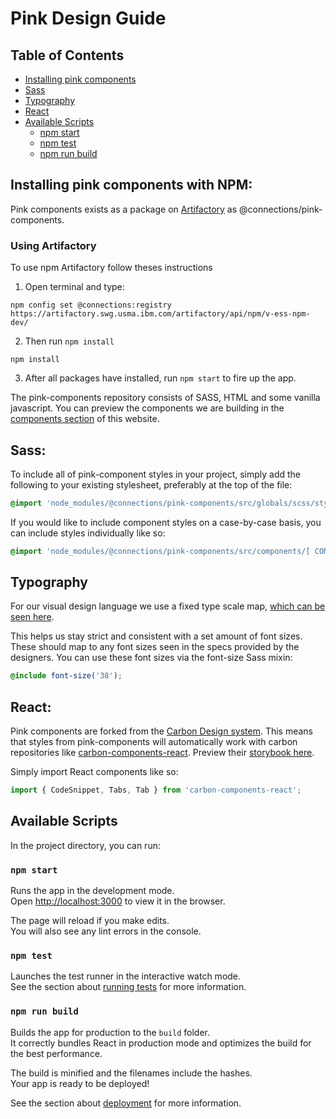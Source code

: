 # Pink Design Guide

## Table of Contents

- [Installing pink components](#installing-pink-components-with-npm)
- [Sass](#sass)
- [Typography](#typography)
- [React](#react)
- [Available Scripts](#available-scripts)
  - [npm start](#npm-start)
  - [npm test](#npm-test)
  - [npm run build](#npm-run-build)

## Installing pink components with NPM:

Pink components exists as a package on [Artifactory](https://artifactory.swg.usma.ibm.com/artifactory/webapp/#/artifacts/browse/simple/General/v-ess-npm/@connections/pink-components) as @connections/pink-components.

### Using Artifactory
To use npm Artifactory follow theses instructions

1. Open terminal and type:

```
npm config set @connections:registry https://artifactory.swg.usma.ibm.com/artifactory/api/npm/v-ess-npm-dev/
```
2. Then run ```npm install```

```
npm install
```
3. After all packages have installed, run ```npm start``` to fire up the app.

The pink-components repository consists of SASS, HTML and some vanilla javascript. You can preview the components we are building in the [components section](/components/accordion) of this website.


## Sass:

To include all of pink-component styles in your project, simply add the following to your existing stylesheet, preferably at the top of the file:

```scss
@import 'node_modules/@connections/pink-components/src/globals/scss/styles.scss';
```

If you would like to include component styles on a case-by-case basis, you can include styles individually like so:

```scss
@import 'node_modules/@connections/pink-components/src/components/[ COMPONENT FOLDER ]/[ COMPONENT].scss’;
```
 
## Typography
     
For our visual design language we use a fixed type scale map, [which can be seen here](https://github.ibm.com/connections-incubator/pink-components/blob/master/src/globals/scss/_typography.scss
).
 
This helps us stay strict and consistent with a set amount of font sizes. These should map to any font sizes seen in the specs provided by the designers. You can use these font sizes via the font-size Sass mixin:

```scss 
@include font-size('38');
``` 
 
## React:

Pink components are forked from the [Carbon Design system](carbondesignsystem.com). This means that styles from pink-components will automatically work with carbon repositories like [carbon-components-react](https://github.com/carbon-design-system/carbon-components-react). Preview their [storybook here](http://react.carbondesignsystem.com/).
 
Simply import React components like so:

```javascript
import { CodeSnippet, Tabs, Tab } from 'carbon-components-react';
```

## Available Scripts

In the project directory, you can run:

### `npm start`

Runs the app in the development mode.<br>
Open [http://localhost:3000](http://localhost:3000) to view it in the browser.

The page will reload if you make edits.<br>
You will also see any lint errors in the console.

### `npm test`

Launches the test runner in the interactive watch mode.<br>
See the section about [running tests](#running-tests) for more information.

### `npm run build`

Builds the app for production to the `build` folder.<br>
It correctly bundles React in production mode and optimizes the build for the best performance.

The build is minified and the filenames include the hashes.<br>
Your app is ready to be deployed!

See the section about [deployment](#deployment) for more information.
